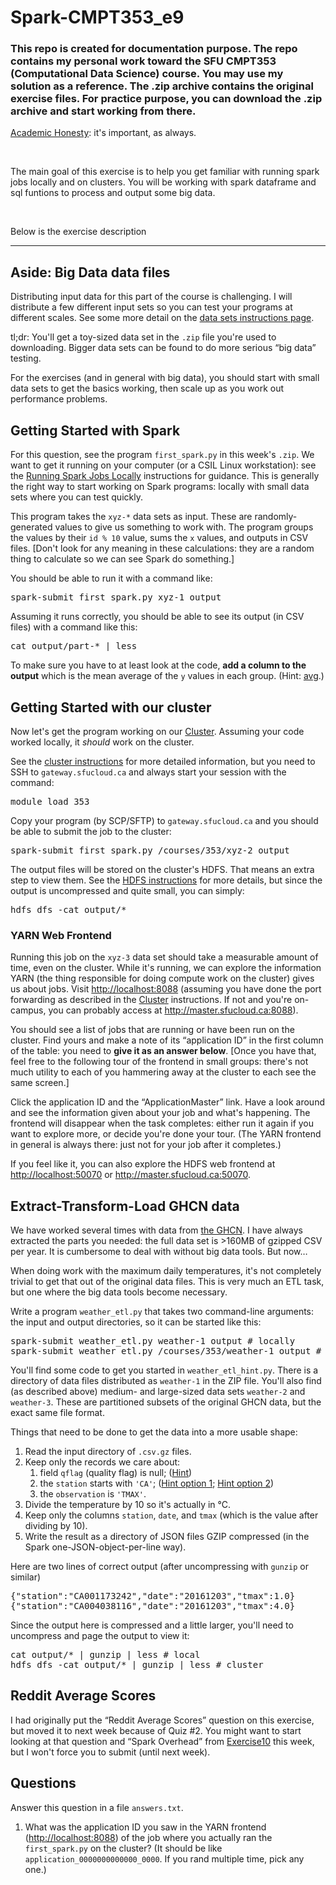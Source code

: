 # Spark-CMPT353_e9
<h3>This repo is created for documentation purpose. The repo contains my personal work toward the SFU CMPT353 (Computational Data Science) course. You may use my solution as a reference. The .zip archive contains the original exercise files. For practice purpose, you can download the .zip archive and start working from there.</h3>

<p><a href="https://coursys.sfu.ca/2018su-cmpt-353-d1/pages/AcademicHonesty">Academic Honesty</a>: it's important, as always.</p>

<br/>
<p>The main goal of this exercise is to help you get familiar with running spark jobs locally and on clusters. You will be working with spark dataframe and sql funtions to process and output some big data.</p>
<br/>

<p>Below is the exercise description </p>
<hr>

<h2 id="h-aside-big-data-data-files">Aside: Big Data data files</h2>
<p>Distributing input data for this part of the course is challenging. I will distribute a few different input sets so you can test your programs at different scales. See some more detail on the <a href="BigDataSets">data sets instructions page</a>.</p>
<p>tl;dr: You'll get a toy-sized data set in the <code>.zip</code> file you're used to downloading. Bigger data sets can be found to do more serious <span>&ldquo;</span>big data<span>&rdquo;</span> testing.</p>
<p>For the exercises (and in general with big data), you should start with small data sets to get the basics working, then scale up as you work out performance problems.</p>
<h2 id="h-getting-started-with-spark">Getting Started with Spark</h2>
<p>For this question, see the program <code>first_spark.py</code> in this week's <code>.zip</code>. We want to get it running on your computer (or a CSIL Linux workstation): see the <a href="SparkLocal">Running Spark Jobs Locally</a> instructions for guidance. This is generally the right way to start working on Spark programs: locally with small data sets where you can test quickly.</p>
<p>This program takes the <code>xyz-*</code> data sets as input. These are randomly-generated values to give us something to work with. The program groups the values by their <code>id % 10</code> value, sums the <code>x</code> values, and outputs in CSV files. [Don't look for any meaning in these calculations: they are a random thing to calculate so we can see Spark do something.]</p>
<p>You should be able to run it with a command like:</p>
<pre class="highlight lang-bash">spark-submit first_spark.py xyz-1 output</pre>
<p>Assuming it runs correctly, you should be able to see its output (in CSV files) with a command like this:</p>
<pre class="highlight lang-bash">cat output/part-* | less</pre>
<p>To make sure you have to at least look at the code, <strong>add a column to the output</strong> which is the mean average of the <code>y</code> values in each group. (Hint: <a href="https://spark.apache.org/docs/2.3.1/api/python/pyspark.sql.html#pyspark.sql.functions.avg">avg</a>.)</p>
<h2 id="h-getting-started-with-our-cluster">Getting Started with our cluster</h2>
<p>Now let's get the program working on our <a href="Cluster">Cluster</a>. Assuming your code worked locally, it <em>should</em> work on the cluster.</p>
<p>See the <a href="Cluster">cluster instructions</a> for more detailed information, but you need to SSH to <code>gateway.sfucloud.ca</code> and always start your session with the command:</p>
<pre class="highlight lang-bash">module load 353</pre>
<p>Copy your program (by SCP/SFTP) to <code>gateway.sfucloud.ca</code> and you should be able to submit the job to the cluster:</p>
<pre class="highlight lang-bash">spark-submit first_spark.py /courses/353/xyz-2 output</pre>
<p>The output files will be stored on the cluster's HDFS. That means an extra step to view them. See the <a href="HDFS">HDFS instructions</a> for more details, but since the output is uncompressed and quite small, you can simply:</p>
<pre class="highlight lang-bash">hdfs dfs -cat output/*</pre>
<h3 id="h-yarn-web-frontend">YARN Web Frontend</h3>
<p>Running this job on the <code>xyz-3</code> data set should take a measurable amount of time, even on the cluster. While it's running, we can explore the information YARN (the thing responsible for doing compute work on the cluster) gives us about jobs. Visit <a href="http://localhost:8088">http://localhost:8088</a> (assuming you have done the port forwarding as described in the <a href="Cluster">Cluster</a> instructions. If not and you're on-campus, you can probably access at <a href="http://master.sfucloud.ca:8088">http://master.sfucloud.ca:8088</a>).</p>
<p>You should see a list of jobs that are running or have been run on the cluster. Find yours and make a note of its <span>&ldquo;</span>application ID<span>&rdquo;</span> in the first column of the table: you need to <strong>give it as an answer below</strong>. [Once you have that, feel free to the following tour of the frontend in small groups: there's not much utility to each of you hammering away at the cluster to each see the same screen.]</p>
<p>Click the application ID and the <span>&ldquo;</span>ApplicationMaster<span>&rdquo;</span> link. Have a look around and see the information given about your job and what's happening. The frontend will disappear when the task completes: either run it again if you want to explore more, or decide you're done your tour. (The YARN frontend in general is always there: just not for your job after it completes.)</p>
<p>If you feel like it, you can also explore the HDFS web frontend  at  <a href="http://localhost:50070">http://localhost:50070</a> or <a href="http://master.sfucloud.ca:50070">http://master.sfucloud.ca:50070</a>.</p>
<h2 id="h-extract-transform-load-ghcn-data">Extract-Transform-Load GHCN data</h2>
<p>We have worked several times with data from <a href="https://www.ncdc.noaa.gov/data-access/land-based-station-data/land-based-datasets/global-historical-climatology-network-ghcn">the GHCN</a>. I have always extracted the parts you needed: the full data set is &gt;160MB of gzipped CSV per year. It is cumbersome to deal with without big data tools. But now<span>&hellip;</span></p>
<p>When doing work with the maximum daily temperatures, it's not completely trivial to get that out of the original data files. This is very much an ETL task, but one where the big data tools become necessary.</p>
<p>Write a program <code>weather_etl.py</code> that takes two command-line arguments: the input and output directories, so it can be started like this:</p>
<pre class="highlight lang-bash">spark-submit weather_etl.py weather-1 output # locally
spark-submit weather_etl.py /courses/353/weather-1 output # cluster</pre>
<p>You'll find some code to get you started in <code>weather_etl_hint.py</code>. There is a directory of data files distributed as <code>weather-1</code> in the ZIP file. You'll also find (as described above) medium- and large-sized data sets <code>weather-2</code> and <code>weather-3</code>. These are partitioned subsets of the original GHCN data, but the exact same file format.</p>
<p>Things that need to be done to get the data into a more usable shape:</p>
<ol><li>Read the input directory of <code>.csv.gz</code> files.
</li><li>Keep only the records we care about:
<ol><li>field <code>qflag</code> (quality flag) is null; (<a href="https://spark.apache.org/docs/2.3.1/api/python/pyspark.sql.html#pyspark.sql.Column.isNull">Hint</a>)
</li><li>the <code>station</code> starts with <code>'CA'</code>; (<a href="https://spark.apache.org/docs/2.3.1/api/python/pyspark.sql.html#pyspark.sql.Column.startswith">Hint option 1</a>; <a href="https://spark.apache.org/docs/2.3.1/api/python/pyspark.sql.html#pyspark.sql.functions.substring">Hint option 2</a>)
</li><li>the <code>observation</code> is <code>'TMAX'</code>.
</li></ol></li><li>Divide the temperature by 10 so it's actually in <span>&deg;</span>C.
</li><li>Keep only the columns <code>station</code>, <code>date</code>, and <code>tmax</code> (which is the value after dividing by 10).
</li><li>Write the result as a directory of JSON files GZIP compressed (in the Spark one-JSON-object-per-line way).
</li></ol>
<p>Here are two lines of correct output (after uncompressing with <code>gunzip</code> or similar)</p>
<pre class="highlight lang-js">{"station":"CA001173242","date":"20161203","tmax":1.0}
{"station":"CA004038116","date":"20161203","tmax":4.0}</pre>
<p>Since the output here is compressed and a little larger, you'll need to uncompress and page the output to view it:</p>
<pre class="highlight lang-bash">cat output/* | gunzip | less # local
hdfs dfs -cat output/* | gunzip | less # cluster</pre>
<h2 id="h-reddit-average-scores">Reddit Average Scores</h2>
<p>I had originally put the <span>&ldquo;</span>Reddit Average Scores<span>&rdquo;</span> question on this exercise, but moved it to next week because of Quiz #2. You might want to start looking at that question and <span>&ldquo;</span>Spark Overhead<span>&rdquo;</span> from <a href="Exercise10">Exercise10</a> this week, but I won't force you to submit (until next week).</p>
<h2 id="h-questions">Questions</h2>
<p>Answer this question in a file <code>answers.txt</code>.</p>
<ol><li>What was the application ID you saw in the YARN frontend (<a href="http://localhost:8088">http://localhost:8088</a>) of the job where you actually ran the <code>first_spark.py</code> on the cluster? (It should be like <code>application_0000000000000_0000</code>. If you rand multiple time, pick any one.)
</li></ol>
